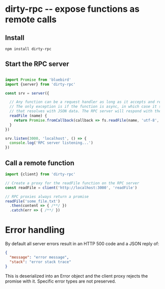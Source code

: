 dirty-rpc -- expose functions as remote calls
=============================================

## Install

    npm install dirty-rpc

## Start the RPC server

```javascript

import Promise from 'bluebird'
import {server} from 'dirty-rpc'

const srv = server({

  // Any function can be a request handler as long as it accepts and returns JSON data.
  // The only exception is if the function is async, in which case it should return a promise
  // that resolves with JSON data. The RPC server will respond with the result of the promise.
  readFile (name) {
    return Promise.fromCallback(callback => fs.readFile(name, 'utf-8', callback))
  }
})

srv.listen(3000, 'localhost', () => {
  console.log('RPC server listening...')
})
```

## Call a remote function

```javascript
import {client} from 'dirty-rpc'

// Create a proxy for the readFile function on the RPC server
const readFile = client('http://localhost:3000', 'readFile')

// RPC proxies always return a promise
readFile('some_file.txt')
  .then(content => { /**/ })
  .catch(err => { /**/ })
```

# Error handling

By default all server errors result in an HTTP 500 code and a JSON reply of:

```json
{
  "message": "error message",
  "stack": "error stack trace"
}
```

This is deserialized into an Error object and the client proxy rejects the promise with it. Specific error types are not preserved.
